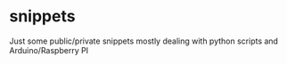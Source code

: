 snippets
========

Just some public/private snippets mostly dealing with python scripts and Arduino/Raspberry PI